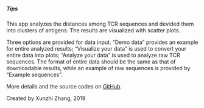 ##### **Tips**

This app analyzes the distances among TCR sequences and devided them
into clusters of antigens. The results are visualized with scatter
plots.

Three options are provided for data input. “Demo data” provides an
example for entire analyzed results; “Visualize your data” is used to
convert your entire data into plots; “Analyze your data” is used to
analyze raw TCR sequences. The format of entire data should be the same
as that of downloadable results, while an example of raw sequences is
provided by “Example sequences”.

More details and the source codes on
[GitHub](https://github.com/xunzhizhang/TCR_explorer.git).

Created by Xunzhi Zhang, 2019
